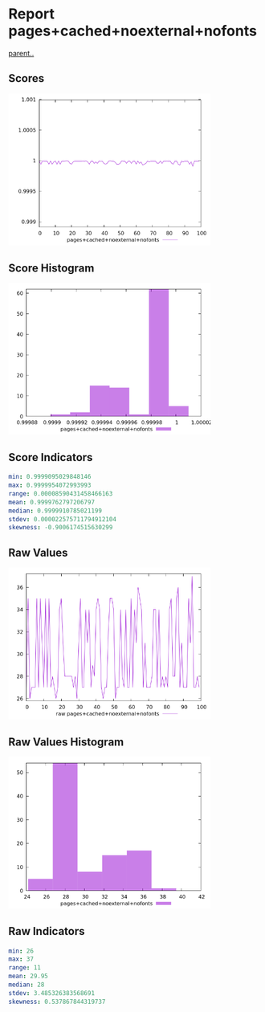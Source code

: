 # Report pages+cached+noexternal+nofonts

[parent..](./..)  


## Scores

![score](./score.png)  

## Score Histogram

![hist](./hist.png)  

## Score Indicators

```yaml
min: 0.9999095029848146
max: 0.9999954072993993
range: 0.00008590431458466163
mean: 0.9999762797206797
median: 0.9999910785021199
stdev: 0.000022575711794912104
skewness: -0.9006174515630299

```

## Raw Values

![raw](./raw.png)  

## Raw Values Histogram

![raw hist](./raw_hist.png)  

## Raw Indicators

```yaml
min: 26
max: 37
range: 11
mean: 29.95
median: 28
stdev: 3.485326383568691
skewness: 0.537867844319737

```

<style>
  img {
    max-width: 80%;
  }
</style>
      
